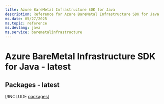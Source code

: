 ```yaml
---
title: Azure BareMetal Infrastructure SDK for Java
description: Reference for Azure BareMetal Infrastructure SDK for Java
ms.date: 05/27/2025
ms.topic: reference
ms.devlang: java
ms.service: baremetalinfrastructure
---
```

# Azure BareMetal Infrastructure SDK for Java - latest
## Packages - latest
[!INCLUDE [packages](baremetal-infrastructure-index.md)]